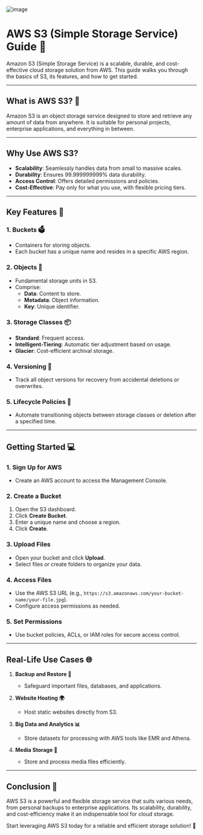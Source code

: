 
![image](https://github.com/user-attachments/assets/09090625-871d-406a-b439-43a4dce9d0a9)


# AWS S3 (Simple Storage Service) Guide 🚀

Amazon S3 (Simple Storage Service) is a scalable, durable, and cost-effective cloud storage solution from AWS. This guide walks you through the basics of S3, its features, and how to get started.

---

## What is AWS S3? 🤔

Amazon S3 is an object storage service designed to store and retrieve any amount of data from anywhere. It is suitable for personal projects, enterprise applications, and everything in between.

---

## Why Use AWS S3?

- **Scalability**: Seamlessly handles data from small to massive scales.
- **Durability**: Ensures 99.999999999% data durability.
- **Access Control**: Offers detailed permissions and policies.
- **Cost-Effective**: Pay only for what you use, with flexible pricing tiers.

---

## Key Features 🌟

### 1. **Buckets 🗳️**
   - Containers for storing objects.
   - Each bucket has a unique name and resides in a specific AWS region.

### 2. **Objects 🧳**
   - Fundamental storage units in S3.
   - Comprise:
     - **Data**: Content to store.
     - **Metadata**: Object information.
     - **Key**: Unique identifier.

### 3. **Storage Classes 📦**
   - **Standard**: Frequent access.
   - **Intelligent-Tiering**: Automatic tier adjustment based on usage.
   - **Glacier**: Cost-efficient archival storage.

### 4. **Versioning 📄**
   - Track all object versions for recovery from accidental deletions or overwrites.

### 5. **Lifecycle Policies 🔄**
   - Automate transitioning objects between storage classes or deletion after a specified time.

---

## Getting Started 💻

### 1. **Sign Up for AWS**
   - Create an AWS account to access the Management Console.

### 2. **Create a Bucket**
   1. Open the S3 dashboard.
   2. Click **Create Bucket**.
   3. Enter a unique name and choose a region.
   4. Click **Create**.

### 3. **Upload Files**
   - Open your bucket and click **Upload**.
   - Select files or create folders to organize your data.

### 4. **Access Files**
   - Use the AWS S3 URL (e.g., `https://s3.amazonaws.com/your-bucket-name/your-file.jpg`).
   - Configure access permissions as needed.

### 5. **Set Permissions**
   - Use bucket policies, ACLs, or IAM roles for secure access control.

---

## Real-Life Use Cases 🌐

1. **Backup and Restore 💾**
   - Safeguard important files, databases, and applications.

2. **Website Hosting 🌍**
   - Host static websites directly from S3.

3. **Big Data and Analytics 📊**
   - Store datasets for processing with AWS tools like EMR and Athena.

4. **Media Storage 🎥**
   - Store and process media files efficiently.

---

## Conclusion 🎯

AWS S3 is a powerful and flexible storage service that suits various needs, from personal backups to enterprise applications. Its scalability, durability, and cost-efficiency make it an indispensable tool for cloud storage.

Start leveraging AWS S3 today for a reliable and efficient storage solution! 🌟
